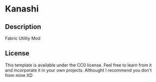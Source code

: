 # Kanashi

## Description

Fabric Utility Mod

## License

This template is available under the CC0 license. Feel free to learn from it and incorporate it in your own projects. 
Althought I recommend you don't from mine XD
